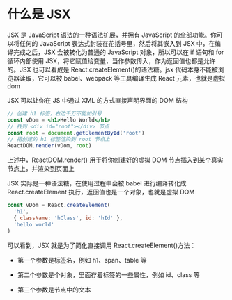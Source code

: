 # 什么是 JSX [](#什么是jsx)

JSX 是 JavaScript 语法的一种语法扩展，并拥有 JavaScript 的全部功能。你可以将任何的 JavaScript 表达式封装在花括号里，然后将其嵌入到 JSX 中，在编译完成之后，JSX 会被转化为普通的 JavaScript 对象，所以可以在 if 语句和 for 循环内部使用 JSX，将它赋值给变量，当作参数传入，作为返回值也都是允许的。JSX 也可以看成是 React.createElement()的语法糖。jsx 代码本身不能被浏览器读取，它可以被 babel、webpack 等工具编译生成 React 元素，也就是虚拟 dom

JSX 可以让你在 JS 中通过 XML 的方式直接声明界面的 DOM 结构

```jsx
// 创建 h1 标签，右边千万不能加引号
const vDom = <h1>Hello World</h1>
// 找到 <div id="root"></div> 节点
const root = document.getElementById('root')
// 把创建的 h1 标签渲染到 root 节点上
ReactDOM.render(vDom, root)
```

上述中，ReactDOM.render() 用于将你创建好的虚拟 DOM 节点插入到某个真实节点上，并渲染到页面上

JSX 实际是一种语法糖，在使用过程中会被 babel 进行编译转化成 React.createElement 执行，返回值也是一个对象，也就是虚拟 DOM

```jsx
const vDom = React.createElement(
  'h1'，
  { className: 'hClass', id: 'hId' },
  'hello world'
)
```

可以看到，JSX 就是为了简化直接调用 React.createElement()方法：

- 第一个参数是标签名，例如 h1、span、table 等

- 第二个参数是个对象，里面存着标签的一些属性，例如 id、class 等

- 第三个参数是节点中的文本
